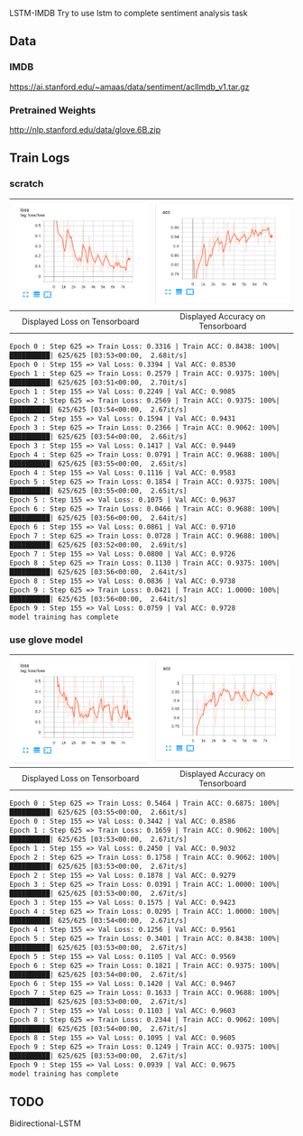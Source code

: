 LSTM-IMDB
Try to use lstm to complete sentiment analysis task

## Data
### IMDB
<https://ai.stanford.edu/~amaas/data/sentiment/aclImdb_v1.tar.gz>

### Pretrained Weights
<http://nlp.stanford.edu/data/glove.6B.zip>


## Train Logs
### scratch 
![scratch loss](./docs/scratch_loss.png)      |  ![scratch acc](./docs/scratch_acc.png)
:-------------------------:|:-------------------------:
Displayed Loss on Tensorboard |  Displayed Accuracy on Tensorboard
```shell script
Epoch 0 : Step 625 => Train Loss: 0.3316 | Train ACC: 0.8438: 100%|██████████| 625/625 [03:53<00:00,  2.68it/s]
Epoch 0 : Step 155 => Val Loss: 0.3394 | Val ACC: 0.8530 
Epoch 1 : Step 625 => Train Loss: 0.2579 | Train ACC: 0.9375: 100%|██████████| 625/625 [03:51<00:00,  2.70it/s]
Epoch 1 : Step 155 => Val Loss: 0.2249 | Val ACC: 0.9085 
Epoch 2 : Step 625 => Train Loss: 0.2569 | Train ACC: 0.9375: 100%|██████████| 625/625 [03:54<00:00,  2.67it/s]
Epoch 2 : Step 155 => Val Loss: 0.1594 | Val ACC: 0.9431 
Epoch 3 : Step 625 => Train Loss: 0.2366 | Train ACC: 0.9062: 100%|██████████| 625/625 [03:54<00:00,  2.66it/s]
Epoch 3 : Step 155 => Val Loss: 0.1417 | Val ACC: 0.9449 
Epoch 4 : Step 625 => Train Loss: 0.0791 | Train ACC: 0.9688: 100%|██████████| 625/625 [03:55<00:00,  2.65it/s]
Epoch 4 : Step 155 => Val Loss: 0.1116 | Val ACC: 0.9583 
Epoch 5 : Step 625 => Train Loss: 0.1854 | Train ACC: 0.9375: 100%|██████████| 625/625 [03:55<00:00,  2.65it/s]
Epoch 5 : Step 155 => Val Loss: 0.1075 | Val ACC: 0.9637 
Epoch 6 : Step 625 => Train Loss: 0.0466 | Train ACC: 0.9688: 100%|██████████| 625/625 [03:56<00:00,  2.64it/s]
Epoch 6 : Step 155 => Val Loss: 0.0861 | Val ACC: 0.9710 
Epoch 7 : Step 625 => Train Loss: 0.0728 | Train ACC: 0.9688: 100%|██████████| 625/625 [03:52<00:00,  2.69it/s]
Epoch 7 : Step 155 => Val Loss: 0.0800 | Val ACC: 0.9726 
Epoch 8 : Step 625 => Train Loss: 0.1130 | Train ACC: 0.9375: 100%|██████████| 625/625 [03:56<00:00,  2.64it/s]
Epoch 8 : Step 155 => Val Loss: 0.0836 | Val ACC: 0.9738 
Epoch 9 : Step 625 => Train Loss: 0.0421 | Train ACC: 1.0000: 100%|██████████| 625/625 [03:56<00:00,  2.64it/s]
Epoch 9 : Step 155 => Val Loss: 0.0759 | Val ACC: 0.9728 
model training has complete
```

### use glove model
![glove loss](./docs/glove_loss.png)      |  ![scratch acc](./docs/glove_acc.png)
:-------------------------:|:-------------------------:
Displayed Loss on Tensorboard |  Displayed Accuracy on Tensorboard
```shell script
Epoch 0 : Step 625 => Train Loss: 0.5464 | Train ACC: 0.6875: 100%|██████████| 625/625 [03:55<00:00,  2.66it/s]
Epoch 0 : Step 155 => Val Loss: 0.3442 | Val ACC: 0.8586 
Epoch 1 : Step 625 => Train Loss: 0.1659 | Train ACC: 0.9062: 100%|██████████| 625/625 [03:53<00:00,  2.67it/s]
Epoch 1 : Step 155 => Val Loss: 0.2450 | Val ACC: 0.9032 
Epoch 2 : Step 625 => Train Loss: 0.1758 | Train ACC: 0.9062: 100%|██████████| 625/625 [03:53<00:00,  2.67it/s]
Epoch 2 : Step 155 => Val Loss: 0.1878 | Val ACC: 0.9279 
Epoch 3 : Step 625 => Train Loss: 0.0391 | Train ACC: 1.0000: 100%|██████████| 625/625 [03:53<00:00,  2.67it/s]
Epoch 3 : Step 155 => Val Loss: 0.1575 | Val ACC: 0.9423 
Epoch 4 : Step 625 => Train Loss: 0.0295 | Train ACC: 1.0000: 100%|██████████| 625/625 [03:54<00:00,  2.67it/s]
Epoch 4 : Step 155 => Val Loss: 0.1256 | Val ACC: 0.9561 
Epoch 5 : Step 625 => Train Loss: 0.3401 | Train ACC: 0.8438: 100%|██████████| 625/625 [03:53<00:00,  2.67it/s]
Epoch 5 : Step 155 => Val Loss: 0.1105 | Val ACC: 0.9569 
Epoch 6 : Step 625 => Train Loss: 0.1821 | Train ACC: 0.9375: 100%|██████████| 625/625 [03:54<00:00,  2.67it/s]
Epoch 6 : Step 155 => Val Loss: 0.1420 | Val ACC: 0.9467 
Epoch 7 : Step 625 => Train Loss: 0.1633 | Train ACC: 0.9688: 100%|██████████| 625/625 [03:53<00:00,  2.67it/s]
Epoch 7 : Step 155 => Val Loss: 0.1103 | Val ACC: 0.9603 
Epoch 8 : Step 625 => Train Loss: 0.2344 | Train ACC: 0.9062: 100%|██████████| 625/625 [03:54<00:00,  2.67it/s]
Epoch 8 : Step 155 => Val Loss: 0.1095 | Val ACC: 0.9605 
Epoch 9 : Step 625 => Train Loss: 0.1249 | Train ACC: 0.9375: 100%|██████████| 625/625 [03:53<00:00,  2.67it/s]
Epoch 9 : Step 155 => Val Loss: 0.0939 | Val ACC: 0.9675 
model training has complete

```

## TODO

Bidirectional-LSTM 